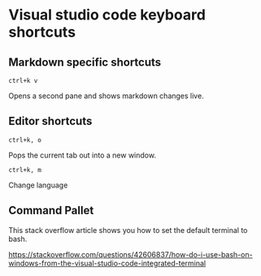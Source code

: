 # Visual studio code keyboard shortcuts #

## Markdown specific shortcuts ##

`ctrl+k v`

Opens a second pane and shows markdown changes live.

## Editor shortcuts ##

` ctrl+k, o `

Pops the current tab out into a new window.

`ctrl+k, m`

Change language

## Command Pallet ##

This stack overflow article shows you how to set the default terminal to bash.

<https://stackoverflow.com/questions/42606837/how-do-i-use-bash-on-windows-from-the-visual-studio-code-integrated-terminal>
